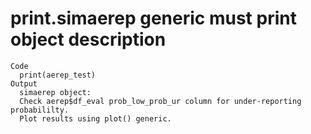 # print.simaerep generic must print object description

    Code
      print(aerep_test)
    Output
      simaerep object:
      Check aerep$df_eval prob_low_prob_ur column for under-reporting probabililty.
      Plot results using plot() generic.

